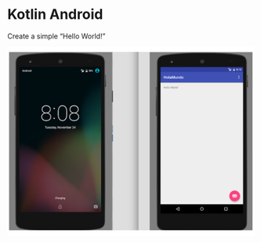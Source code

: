 # Kotlin Android
 Create a simple “Hello World!”

![](https://github.com/vicboma1/kotlin-es.github.io/blob/master/images/android/helloWorld/22.png)
